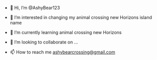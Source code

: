 - 👋 Hi, I’m @AshyBear123
- 👀 I’m interested in changing my animal crossing new Horizons island name
- 🌱 I’m currently learning animal crossing new Horizons

- 💞️ I’m looking to collaborate on ...
- 📫 How to reach me ashybearcrossing@gmail.com

<!---
AshyBear123/AshyBear123 is a ✨ special ✨ repository because its `README.md` (this file) appears on your GitHub profile.
You can click the Preview link to take a look at your changes.
--->
